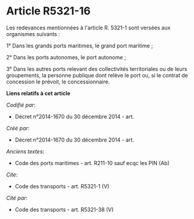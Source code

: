 # Article R5321-16

Les redevances mentionnées à l'article R. 5321-1 sont versées aux organismes suivants : 

1° Dans les grands ports maritimes, le grand port maritime ; 

2° Dans les ports autonomes, le port autonome ; 

3° Dans les autres ports relevant des collectivités territoriales ou de leurs groupements, la personne publique dont relève
le port ou, si le contrat de concession le prévoit, le concessionnaire.

**Liens relatifs à cet article**

_Codifié par_:

  - Décret n°2014-1670 du 30 décembre 2014 - art.

_Créé par_:

  - Décret n°2014-1670 du 30 décembre 2014 - art.

_Anciens textes_:

  - Code des ports maritimes - art. R211-10 sauf ecqc les PIN (Ab)

_Cite_:

  - Code des transports - art. R5321-1 (V)

_Cité par_:

  - Code des transports - art. R5321-38 (V)
